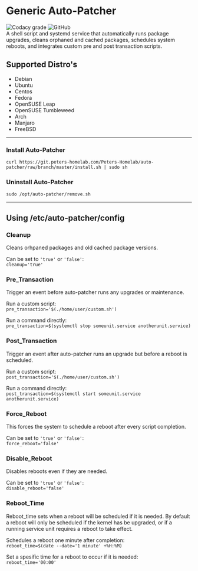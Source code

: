 # Generic Auto-Patcher
![Codacy grade](https://img.shields.io/codacy/grade/ea8a661eab1f4f64960491c1f0dc6836?label=Codacy%20Grade&style=for-the-badge)
![GitHub](https://img.shields.io/github/license/justintimperio/auto-patcher?style=for-the-badge)\
A shell script and systemd service that automatically runs package upgrades, cleans orphaned and cached packages, schedules system reboots, and integrates custom pre and post transaction scripts.

## Supported Distro's
- Debian
- Ubuntu
- Centos
- Fedora
- OpenSUSE Leap
- OpenSUSE Tumbleweed
- Arch
- Manjaro
- FreeBSD

------------

### Install Auto-Patcher
`curl https://git.peters-homelab.com/Peters-Homelab/auto-patcher/raw/branch/master/install.sh | sudo sh`

### Uninstall Auto-Patcher
`sudo /opt/auto-patcher/remove.sh`

------------

## Using /etc/auto-patcher/config

### Cleanup
Cleans orhpaned packages and old cached package versions.

Can be set to `'true'` or `'false'`:\
`cleanup='true'`

### Pre_Transaction
Trigger an event before auto-patcher runs any upgrades or maintenance.

Run a custom script:\
`pre_transaction='$(./home/user/custom.sh')`

Run a command directly:\
`pre_transaction=$(systemctl stop someunit.service anotherunit.service)`

### Post_Transaction
Trigger an event after auto-patcher runs an upgrade but before a reboot is scheduled.

Run a custom script:\
`post_transaction='$(./home/user/custom.sh')`

Run a command directly:\
`post_transaction=$(systemctl start someunit.service anotherunit.service)`

### Force_Reboot
This forces the system to schedule a reboot after every script completion.

Can be set to `'true'` or `'false'`:\
`force_reboot='false'`

### Disable_Reboot
Disables reboots even if they are needed.

Can be set to `'true'` or `'false'`:\
`disable_reboot='false'`

### Reboot_Time 
Reboot_time sets when a reboot will be scheduled if it is needed. By default a reboot will only be scheduled if the kernel has be upgraded, or if a running service unit requires a reboot to take effect.

Schedules a reboot one minute after completion:\
`reboot_time=$(date --date='1 minute' +%H:%M)`

Set a spesific time for a reboot to occur if it is needed:\
`reboot_time='00:00'`
